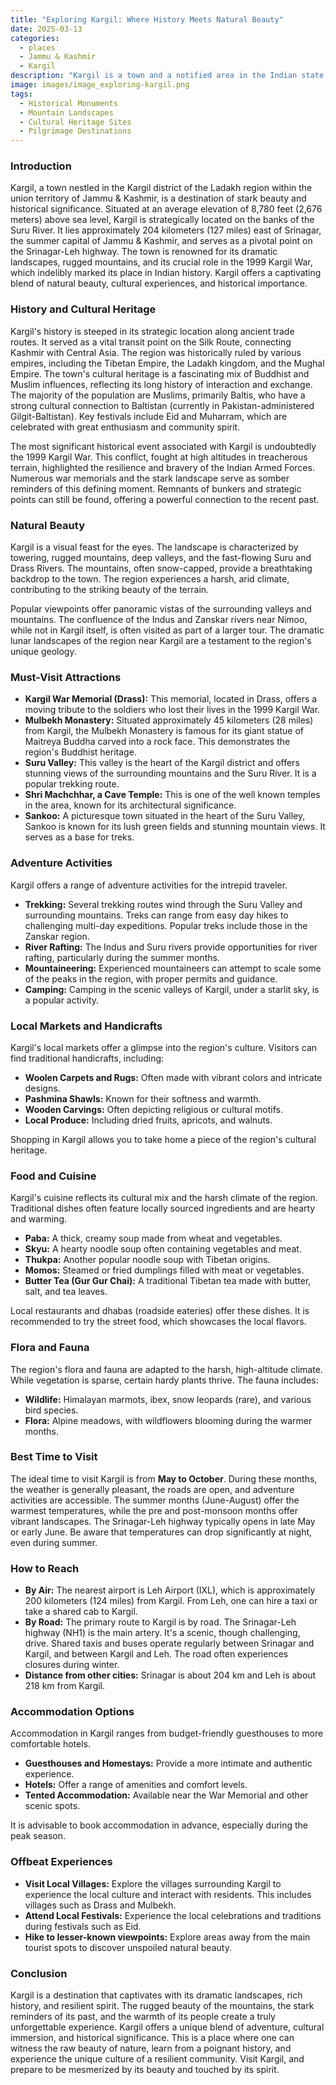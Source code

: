 ```yaml
---
title: "Exploring Kargil: Where History Meets Natural Beauty"
date: 2025-03-13
categories:
  - places
  - Jammu & Kashmir
  - Kargil
description: "Kargil is a town and a notified area in the Indian state of Jammu & Kashmir. It is located at an altitude of 2,675 m (8,780 ft) above sea level in the Suru Valley. Kargil is known for its strategic importance during the Indo-Pakistani War of 1947 and the subsequent Kargil War in 1999. The town is also famous for its natural beauty, with snow-capped mountains and lush green valleys surrounding it. It serves as a gateway to the Zanskar region and is a hub for adventure tourism activities like trekking and mountaineering."
image: images/image_exploring-kargil.png
tags: 
  - Historical Monuments
  - Mountain Landscapes
  - Cultural Heritage Sites
  - Pilgrimage Destinations
---
```



### **Introduction**

Kargil, a town nestled in the Kargil district of the Ladakh region within the union territory of Jammu & Kashmir, is a destination of stark beauty and historical significance. Situated at an average elevation of 8,780 feet (2,676 meters) above sea level, Kargil is strategically located on the banks of the Suru River. It lies approximately 204 kilometers (127 miles) east of Srinagar, the summer capital of Jammu & Kashmir, and serves as a pivotal point on the Srinagar-Leh highway. The town is renowned for its dramatic landscapes, rugged mountains, and its crucial role in the 1999 Kargil War, which indelibly marked its place in Indian history. Kargil offers a captivating blend of natural beauty, cultural experiences, and historical importance.

### **History and Cultural Heritage**

Kargil's history is steeped in its strategic location along ancient trade routes. It served as a vital transit point on the Silk Route, connecting Kashmir with Central Asia. The region was historically ruled by various empires, including the Tibetan Empire, the Ladakh kingdom, and the Mughal Empire.  The town's cultural heritage is a fascinating mix of Buddhist and Muslim influences, reflecting its long history of interaction and exchange. The majority of the population are Muslims, primarily Baltis, who have a strong cultural connection to Baltistan (currently in Pakistan-administered Gilgit-Baltistan).  Key festivals include Eid and Muharram, which are celebrated with great enthusiasm and community spirit.

The most significant historical event associated with Kargil is undoubtedly the 1999 Kargil War.  This conflict, fought at high altitudes in treacherous terrain, highlighted the resilience and bravery of the Indian Armed Forces.  Numerous war memorials and the stark landscape serve as somber reminders of this defining moment. Remnants of bunkers and strategic points can still be found, offering a powerful connection to the recent past.

### **Natural Beauty**

Kargil is a visual feast for the eyes. The landscape is characterized by towering, rugged mountains, deep valleys, and the fast-flowing Suru and Drass Rivers. The mountains, often snow-capped, provide a breathtaking backdrop to the town. The region experiences a harsh, arid climate, contributing to the striking beauty of the terrain.

Popular viewpoints offer panoramic vistas of the surrounding valleys and mountains. The confluence of the Indus and Zanskar rivers near Nimoo, while not in Kargil itself, is often visited as part of a larger tour. The dramatic lunar landscapes of the region near Kargil are a testament to the region's unique geology.



### **Must-Visit Attractions**

*   **Kargil War Memorial (Drass):**  This memorial, located in Drass, offers a moving tribute to the soldiers who lost their lives in the 1999 Kargil War. 
*   **Mulbekh Monastery:** Situated approximately 45 kilometers (28 miles) from Kargil, the Mulbekh Monastery is famous for its giant statue of Maitreya Buddha carved into a rock face.  This demonstrates the region's Buddhist heritage.
*   **Suru Valley:** This valley is the heart of the Kargil district and offers stunning views of the surrounding mountains and the Suru River. It is a popular trekking route. 
*   **Shri Machchhar, a Cave Temple:** This is one of the well known temples in the area, known for its architectural significance.
*   **Sankoo:** A picturesque town situated in the heart of the Suru Valley, Sankoo is known for its lush green fields and stunning mountain views. It serves as a base for treks.

### **Adventure Activities**

Kargil offers a range of adventure activities for the intrepid traveler.

*   **Trekking:** Several trekking routes wind through the Suru Valley and surrounding mountains. Treks can range from easy day hikes to challenging multi-day expeditions. Popular treks include those in the Zanskar region.
*   **River Rafting:** The Indus and Suru rivers provide opportunities for river rafting, particularly during the summer months.
*   **Mountaineering:**  Experienced mountaineers can attempt to scale some of the peaks in the region, with proper permits and guidance.
*   **Camping:**  Camping in the scenic valleys of Kargil, under a starlit sky, is a popular activity.

### **Local Markets and Handicrafts**

Kargil's local markets offer a glimpse into the region's culture. Visitors can find traditional handicrafts, including:

*   **Woolen Carpets and Rugs:** Often made with vibrant colors and intricate designs.
*   **Pashmina Shawls:** Known for their softness and warmth.
*   **Wooden Carvings:** Often depicting religious or cultural motifs.
*   **Local Produce:**  Including dried fruits, apricots, and walnuts.

Shopping in Kargil allows you to take home a piece of the region's cultural heritage.

### **Food and Cuisine**

Kargil's cuisine reflects its cultural mix and the harsh climate of the region. Traditional dishes often feature locally sourced ingredients and are hearty and warming.

*   **Paba:** A thick, creamy soup made from wheat and vegetables.
*   **Skyu:** A hearty noodle soup often containing vegetables and meat.
*   **Thukpa:** Another popular noodle soup with Tibetan origins.
*   **Momos:** Steamed or fried dumplings filled with meat or vegetables.
*   **Butter Tea (Gur Gur Chai):** A traditional Tibetan tea made with butter, salt, and tea leaves.

Local restaurants and dhabas (roadside eateries) offer these dishes. It is recommended to try the street food, which showcases the local flavors.

### **Flora and Fauna**

The region's flora and fauna are adapted to the harsh, high-altitude climate. While vegetation is sparse, certain hardy plants thrive. The fauna includes:

*   **Wildlife:** Himalayan marmots, ibex, snow leopards (rare), and various bird species.
*   **Flora:**  Alpine meadows, with wildflowers blooming during the warmer months.



### **Best Time to Visit**

The ideal time to visit Kargil is from **May to October**. During these months, the weather is generally pleasant, the roads are open, and adventure activities are accessible. The summer months (June-August) offer the warmest temperatures, while the pre and post-monsoon months offer vibrant landscapes. The Srinagar-Leh highway typically opens in late May or early June. Be aware that temperatures can drop significantly at night, even during summer.

### **How to Reach**

*   **By Air:** The nearest airport is Leh Airport (IXL), which is approximately 200 kilometers (124 miles) from Kargil. From Leh, one can hire a taxi or take a shared cab to Kargil.
*   **By Road:** The primary route to Kargil is by road.  The Srinagar-Leh highway (NH1) is the main artery.  It's a scenic, though challenging, drive. Shared taxis and buses operate regularly between Srinagar and Kargil, and between Kargil and Leh. The road often experiences closures during winter.
*   **Distance from other cities:** Srinagar is about 204 km and Leh is about 218 km from Kargil.

### **Accommodation Options**

Accommodation in Kargil ranges from budget-friendly guesthouses to more comfortable hotels.

*   **Guesthouses and Homestays:** Provide a more intimate and authentic experience.
*   **Hotels:** Offer a range of amenities and comfort levels.
*   **Tented Accommodation:** Available near the War Memorial and other scenic spots.

It is advisable to book accommodation in advance, especially during the peak season.

### **Offbeat Experiences**

*   **Visit Local Villages:** Explore the villages surrounding Kargil to experience the local culture and interact with residents. This includes villages such as Drass and Mulbekh.
*   **Attend Local Festivals:** Experience the local celebrations and traditions during festivals such as Eid.
*   **Hike to lesser-known viewpoints:** Explore areas away from the main tourist spots to discover unspoiled natural beauty.

### **Conclusion**

Kargil is a destination that captivates with its dramatic landscapes, rich history, and resilient spirit. The rugged beauty of the mountains, the stark reminders of its past, and the warmth of its people create a truly unforgettable experience.  Kargil offers a unique blend of adventure, cultural immersion, and historical significance. This is a place where one can witness the raw beauty of nature, learn from a poignant history, and experience the unique culture of a resilient community.  Visit Kargil, and prepare to be mesmerized by its beauty and touched by its spirit.


